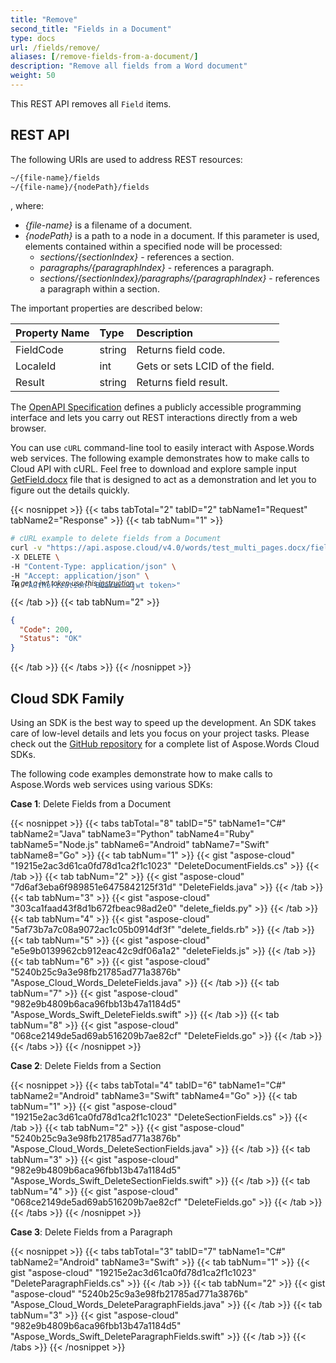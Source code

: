 ```yaml
---
title: "Remove"
second_title: "Fields in a Document"
type: docs
url: /fields/remove/
aliases: [/remove-fields-from-a-document/]
description: "Remove all fields from a Word document"
weight: 50
---
```


This REST API removes all `Field` items.

## REST API

The following URIs are used to address REST resources:

```HTML
~/{file-name}/fields
~/{file-name}/{nodePath}/fields
```
, where:

- *{file-name}* is a filename of a document.
- *{nodePath}* is a path to a node in a document. If this parameter is used, elements contained within a specified node will be processed:
  - *sections/{sectionIndex}* - references a section.
  - *paragraphs/{paragraphIndex}* - references a paragraph.
  - *sections/{sectionIndex}/paragraphs/{paragraphIndex}* - references a paragraph within a section.

The important properties are described below:

|Property Name|Type|Description|
| :- | :- | :- |
|FieldCode|string|Returns field code.|
|LocaleId|int|Gets or sets LCID of the field.|
|Result|string|Returns field result.|

The [OpenAPI Specification](https://apireference.aspose.cloud/words/#/Fields/DeleteFields) defines a publicly accessible programming interface and lets you carry out REST interactions directly from a web browser.

You can use `cURL` command-line tool to easily interact with Aspose.Words web services. The following example demonstrates how to make calls to Cloud API with cURL. Feel free to download and explore sample input [GetField.docx](/words/fields/GetField.docx) file that is designed to act as a demonstration and let you to figure out the details quickly.

{{< nosnippet >}}
{{< tabs tabTotal="2" tabID="2" tabName1="Request" tabName2="Response" >}}
{{< tab tabNum="1" >}}

```bash
# cURL example to delete fields from a Document
curl -v "https://api.aspose.cloud/v4.0/words/test_multi_pages.docx/fields" \
-X DELETE \
-H "Content-Type: application/json" \
-H "Accept: application/json" \
-H "Authorization: Bearer <jwt token>"
```
<p style="margin-top:-32px;font-size:80%;font-style:italic">To get a jwt token use this <a href="/words/getting-started/available-sdks/#curl">instruction</a></p>

{{< /tab >}}
{{< tab tabNum="2" >}}

```json
{
  "Code": 200,
  "Status": "OK"
}
```

{{< /tab >}}
{{< /tabs >}}
{{< /nosnippet >}}

## Cloud SDK Family

Using an SDK is the best way to speed up the development. An SDK takes care of low-level details and lets you focus on your project tasks. Please check out the [GitHub repository](https://github.com/aspose-words-cloud) for a complete list of Aspose.Words Cloud SDKs.

The following code examples demonstrate how to make calls to Aspose.Words web services using various SDKs:

**Case 1**: Delete Fields from a Document

{{< nosnippet >}}
{{< tabs tabTotal="8" tabID="5" tabName1="C#" tabName2="Java" tabName3="Python" tabName4="Ruby" tabName5="Node.js" tabName6="Android" tabName7="Swift" tabName8="Go" >}}
{{< tab tabNum="1" >}}
{{< gist "aspose-cloud" "19215e2ac3d61ca0fd78d1ca2f1c1023" "DeleteDocumentFields.cs" >}}
{{< /tab >}}
{{< tab tabNum="2" >}}
{{< gist "aspose-cloud" "7d6af3eba6f989851e6475842125f31d" "DeleteFields.java" >}}
{{< /tab >}}
{{< tab tabNum="3" >}}
{{< gist "aspose-cloud" "303ca1faad43f8d1b672fbeac98ad2e0" "delete_fields.py" >}}
{{< /tab >}}
{{< tab tabNum="4" >}}
{{< gist "aspose-cloud" "5af73b7a7c08a9072ac1c05b0914df3f" "delete_fields.rb" >}}
{{< /tab >}}
{{< tab tabNum="5" >}}
{{< gist "aspose-cloud" "e5e9b0139962cb912eac42c9df06a1a2" "deleteFields.js" >}}
{{< /tab >}}
{{< tab tabNum="6" >}}
{{< gist "aspose-cloud" "5240b25c9a3e98fb21785ad771a3876b" "Aspose_Cloud_Words_DeleteFields.java" >}}
{{< /tab >}}
{{< tab tabNum="7" >}}
{{< gist "aspose-cloud" "982e9b4809b6aca96fbb13b47a1184d5" "Aspose_Words_Swift_DeleteFields.swift" >}}
{{< /tab >}}
{{< tab tabNum="8" >}}
{{< gist "aspose-cloud" "068ce2149de5ad69ab516209b7ae82cf" "DeleteFields.go" >}}
{{< /tab >}}
{{< /tabs >}}
{{< /nosnippet >}}

**Case 2**: Delete Fields from a Section

{{< nosnippet >}}
{{< tabs tabTotal="4" tabID="6" tabName1="C#" tabName2="Android" tabName3="Swift" tabName4="Go" >}}
{{< tab tabNum="1" >}}
{{< gist "aspose-cloud" "19215e2ac3d61ca0fd78d1ca2f1c1023" "DeleteSectionFields.cs" >}}
{{< /tab >}}
{{< tab tabNum="2" >}}
{{< gist "aspose-cloud" "5240b25c9a3e98fb21785ad771a3876b" "Aspose_Cloud_Words_DeleteSectionFields.java" >}}
{{< /tab >}}
{{< tab tabNum="3" >}}
{{< gist "aspose-cloud" "982e9b4809b6aca96fbb13b47a1184d5" "Aspose_Words_Swift_DeleteSectionFields.swift" >}}
{{< /tab >}}
{{< tab tabNum="4" >}}
{{< gist "aspose-cloud" "068ce2149de5ad69ab516209b7ae82cf" "DeleteFields.go" >}}
{{< /tab >}}
{{< /tabs >}}
{{< /nosnippet >}}

**Case 3**: Delete Fields from a Paragraph

{{< nosnippet >}}
{{< tabs tabTotal="3" tabID="7" tabName1="C#" tabName2="Android" tabName3="Swift" >}}
{{< tab tabNum="1" >}}
{{< gist "aspose-cloud" "19215e2ac3d61ca0fd78d1ca2f1c1023" "DeleteParagraphFields.cs" >}}
{{< /tab >}}
{{< tab tabNum="2" >}}
{{< gist "aspose-cloud" "5240b25c9a3e98fb21785ad771a3876b" "Aspose_Cloud_Words_DeleteParagraphFields.java" >}}
{{< /tab >}}
{{< tab tabNum="3" >}}
{{< gist "aspose-cloud" "982e9b4809b6aca96fbb13b47a1184d5" "Aspose_Words_Swift_DeleteParagraphFields.swift" >}}
{{< /tab >}}
{{< /tabs >}}
{{< /nosnippet >}}

